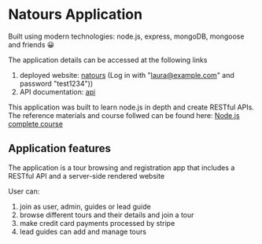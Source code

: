 # Natours Application

Built using modern technologies: node.js, express, mongoDB, mongoose and friends 😀

The application details can be accessed at the following links
1. deployed website: [natours](https://natours-sahitya.herokuapp.com/) (Log in with "laura@example.com" and password "test1234"))
2. API documentation: [api](https://documenter.getpostman.com/view/11492960/TW71kmi5)

This application was built to learn node.js in depth and create RESTful APIs. The reference materials and course follwed can be found here: [Node.js complete course](https://www.udemy.com/course/nodejs-express-mongodb-bootcamp/)

## Application features

The application is a tour browsing and registration app that includes a RESTful API and a server-side rendered website

User can:
1. join as user, admin, guides or lead guide
2. browse different tours and their details and join a tour
3. make credit card payments processed by stripe
4. lead guides can add and manage tours


